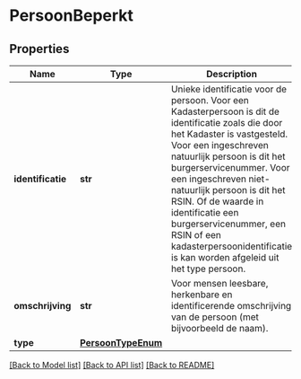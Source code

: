 # PersoonBeperkt

## Properties
Name | Type | Description | Notes
------------ | ------------- | ------------- | -------------
**identificatie** | **str** | Unieke identificatie voor de persoon. Voor een Kadasterpersoon is dit de identificatie zoals die door het Kadaster is vastgesteld. Voor een ingeschreven natuurlijk persoon is dit het burgerservicenummer. Voor een ingeschreven niet-natuurlijk persoon is dit het RSIN. Of de waarde in identificatie een burgerservicenummer, een RSIN of een kadasterpersoonidentificatie is kan worden afgeleid uit het type persoon. | [optional] 
**omschrijving** | **str** | Voor mensen leesbare, herkenbare en identificerende omschrijving van de persoon (met bijvoorbeeld de naam). | [optional] 
**type** | [**PersoonTypeEnum**](PersoonTypeEnum.md) |  | [optional] 

[[Back to Model list]](../README.md#documentation-for-models) [[Back to API list]](../README.md#documentation-for-api-endpoints) [[Back to README]](../README.md)

